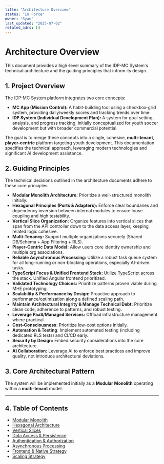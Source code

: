 ```yaml
---
title: "Architecture Overview"
status: "In Force"
owner: "Ryan"
last_updated: "2025-07-02"
related_adrs: []
---
```


# Architecture Overview

This document provides a high-level summary of the IDP-MC System's technical architecture and the guiding principles that inform its design.

## 1. Project Overview

The IDP-MC System platform integrates two core concepts:

* **MC App (Mission Control):** A habit-building tool using a checkbox-grid system, providing daily/weekly scores and tracking trends over time.
* **IDP System (Individual Development Plan):** A system for goal setting, analysis, and progress tracking, initially conceptualized for youth soccer development but with broader commercial potential.

The goal is to merge these concepts into a single, cohesive, **multi-tenant**, **player-centric** platform targeting youth development. This documentation specifies the technical approach, leveraging modern technologies and significant AI development assistance.

## 2. Guiding Principles

The technical decisions outlined in the architecture documents adhere to these core principles:

* **Modular Monolith Architecture:** Prioritize a well-structured monolith initially.
* **Hexagonal Principles (Ports & Adapters):** Enforce clear boundaries and dependency inversion between internal modules to ensure loose coupling and high testability.
* **Vertical Slice Organization:** Organize features into vertical slices that span from the API controller down to the data access layer, keeping related logic cohesive.
* **Multi-Tenancy:** Support multiple organizations securely (Shared DB/Schema + App Filtering + RLS).
* **Player-Centric Data Model:** Allow users core identity ownership and multiple org associations.
* **Reliable Asynchronous Processing:** Utilize a robust task queue system for all long-running or non-blocking operations, especially AI-driven tasks.
* **TypeScript Focus & Unified Frontend Stack:** Utilize TypeScript across the stack. Unified Angular frontend prioritized.
* **Validated Technology Choices:** Prioritize patterns proven viable during MHE prototyping.
* **Scalability & Performance by Design:** Proactive approach to performance/optimization along a defined scaling path.
* **Maintain Architectural Integrity & Manage Technical Debt:** Prioritize clean code, adherence to patterns, and robust testing.
* **Leverage PaaS/Managed Services:** Offload infrastructure management where practical.
* **Cost-Consciousness:** Prioritize low-cost options initially.
* **Automation & Testing:** Implement automated testing (including dedicated RLS tests) and CI/CD early.
* **Security by Design:** Embed security considerations into the core architecture.
* **AI Collaboration:** Leverage AI to enforce best practices and improve quality, not introduce architectural deviations.

## 3. Core Architectural Pattern

The system will be implemented initially as a **Modular Monolith** operating within a **multi-tenant** model.

---

## 4. Table of Contents

* [Modular Monolith](./modular-monolith.md)
* [Hexagonal Architecture](./hexagonal.md)
* [Vertical Slices](./vertical-slices.md)
* [Data Access & Persistence](./data-access.md)
* [Authentication & Authorization](./authentication-and-authorization.md)
* [Asynchronous Processing](./asynchronous-processing.md)
* [Frontend & Native Strategy](./frontend-and-native.md)
* [Scaling Strategy](./scaling-strategy.md)
